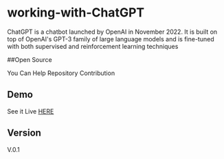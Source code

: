 # working-with-ChatGPT

ChatGPT is a chatbot launched by OpenAI in November 2022. It is built on top of OpenAI's GPT-3 family of large language models and is fine-tuned with both supervised and reinforcement learning techniques

##Open Source

You Can Help Repository Contribution 

## Demo

See it Live [HERE](https://maligaurav947.github.io/working-with-ChatGPT/) 

## Version

V.0.1
